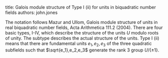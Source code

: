 title: Galois module structure of Type I (ii) for units in biquadratic number fields
authors:
    john.jones

The notation follows Mazur and Ullom, Galois module structure of units in real biquadratic number fields, Acta Arithmetica 111.2 (2004). There are four basic types, I-IV, which describe the structure of the units $U$ modulo roots of unity. The subtype describes the actual structure of the units. Type I (ii) means that there are fundamental units $e_1,e_2,e_3$ of the three quadratic subfields such that $\sqrt{e_1},e_2,e_3$ generate the rank 3 group $U/\{\pm 1\}$.
